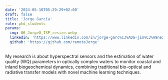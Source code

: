 ```yaml
---
date: '2024-05-10T05:29:29+02:00'
draft: false
title: 'Jorge García'
role: phd_students
params:
  img: 06_JorgeG_ISP_resize.webp
  linkedin: 'https://www.linkedin.com/in/jorge-garc%C3%ADa-jim%C3%A9nez-26928033/'
  github: 'https://github.com/remoteJorge'
---
```


My research is about hyperspectral sensors and the estimation of water quality (WQ) parameters in optically complex waters to monitor coastal and inland biogeochemical dynamics, combining traditional bio-optical and radiative transfer models with novel machine learning techniques.
